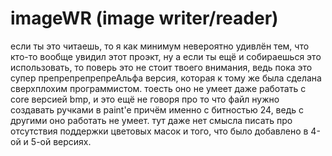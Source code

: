 # imageWR (image writer/reader)

если ты это читаешь, то я как минимум невероятно удивлён тем, что кто-то вообще увидил этот проэкт, ну а если ты ещё и собираешься это использовать, 
то поверь это не стоит твоего внимания, ведь пока это супер препрепрепрепреАльфа версия, которая к тому же была сделана сверхплохим программистом. 
тоесть оно не умеет даже работать с core версией bmp, и это ещё не говоря про то что файл нужно создавать ручками в paint'e причём именно с битностью 24, 
ведь с другими оно работать не умеет. тут даже нет смысла писать про отсутствия поддержки цветовых масок и того, что было добавлено в 4-ой и 5-ой версиях.

